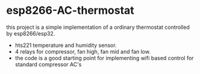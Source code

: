 # esp8266-AC-thermostat
this project is a simple implementation of a ordinary thermostat controlled by esp8266/esp32. <br>
- hts221 temperature and humidity sensor. <br>
- 4 relays for compressor, fan high, fan mid and fan low. <br>
- the code is a good starting point for implementing wifi based control for standard compressor AC's <br>

